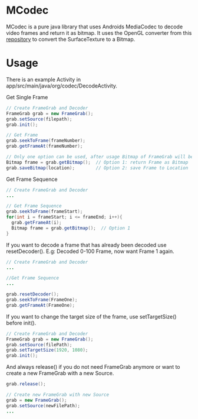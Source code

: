 # MCodec
MCodec is a pure java library that uses Androids MediaCodec to decode video frames and return it as bitmap. It uses the OpenGL converter from this [repository](https://github.com/kswlee/FrameGrabber) to convert the SurfaceTexture to a Bitmap.

# Usage
There is an example Activity in app/src/main/java/org/codec/DecodeActivity.

Get Single Frame
```java
// Create FrameGrab and Decoder
FrameGrab grab = new FrameGrab();
grab.setSource(filepath);
grab.init();

// Get Frame
grab.seekToFrame(frameNumber);
grab.getFrameAt(frameNumber);

// Only one option can be used, after usage Bitmap of FrameGrab will be null again
Bitmap frame = grab.getBitmap();  // Option 1: return Frame as Bitmap
grab.saveBitmap(location);        // Option 2: save Frame to Location
```

Get Frame Sequence
```java
// Create FrameGrab and Decoder
...

// Get Frame Sequence
grab.seekToFrame(frameStart);
for(int i = frameStart; i <= frameEnd; i++){
  grab.getFrameAt(i);
  Bitmap frame = grab.getBitmap();  // Option 1
}
```

If you want to decode a frame that has already been decoded use resetDecoder(). E.g: Decoded 0-100 Frame, now want Frame 1 again.
```java
// Create FrameGrab and Decoder
...

//Get Frame Sequence
...

grab.resetDecoder();
grab.seekToFrame(FrameOne);
grab.getFrameAt(FrameOne);
```

If you want to change the target size of the frame, use setTargetSize() before init().
```java
// Create FrameGrab and Decoder
FrameGrab grab = new FrameGrab();
grab.setSource(filePath);
grab.setTargetSize(1920, 1080);
grab.init();
```

And always release() if you do not need FrameGrab anymore or want to create a new FrameGrab with a new Source.
```java
grab.release();

// Create new FrameGrab with new Source
grab = new FrameGrab();
grab.setSource(newFilePath);
...

```
